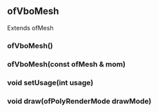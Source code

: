 

## ofVboMesh ##

Extends ofMesh


###	ofVboMesh() ###
### ofVboMesh(const ofMesh & mom) ###
### void setUsage(int usage) ###

### void draw(ofPolyRenderMode drawMode) ###
